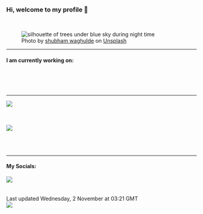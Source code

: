 <h3>Hi, welcome to my profile 👋</h3>

<br />
<figure>
  <img
    src="https://images.unsplash.com/photo-1583934790601-aaa0b6ee285d?crop=entropy&cs=tinysrgb&fit=max&fm=jpg&ixid=MnwyNzQ3MDB8MHwxfHJhbmRvbXx8fHx8fHx8fDE2NjczNTM1NDE&ixlib=rb-4.0.3&q=80&w=1080&auto=format"
    alt="silhouette of trees under blue sky during night time" 
  />
  <figcaption>Photo by <a
    href="https://unsplash.com/@shubham1294?utm_source=Profile%20readme&utm_medium=referral">shubham waghulde</a> on <a
    href="https://unsplash.com/?utm_source=Profile%20readme&utm_medium=referral">Unsplash</a></figcaption>
</figure>


<hr />
<h4>I am currently working on:</h4>
<a href=""></a>

<br /><br /><br />

<hr />
<img
  src="https://github-readme-stats.vercel.app/api?username=shanelucy&show_icons=true&theme=calm"
/>
<br /><br /><br />

<img 
  src="https://github-readme-stats.vercel.app/api/top-langs/?username=shanelucy&theme=calm"
/>
<br /><br /><br /><br />
<hr />
<h4>My Socials:</h4>
<a href="https://uk.linkedin.com/in/shane-lucy-4735b616a">
  <img
    src="https://img.shields.io/badge/linkedin%20-%230077B5.svg?&style=for-the-badge&logo=linkedin&logoColor=white"
  />
</a>
<br /><br /><br />
Last updated Wednesday, 2 November at 03:21 GMT
<br />
<img
  src="https://github.com/ShaneLucy/ShaneLucy/workflows/README%20build/badge.svg"
/>
